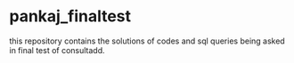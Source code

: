 # pankaj_finaltest

this repository contains the solutions of codes and sql queries being asked in final test of consultadd.
